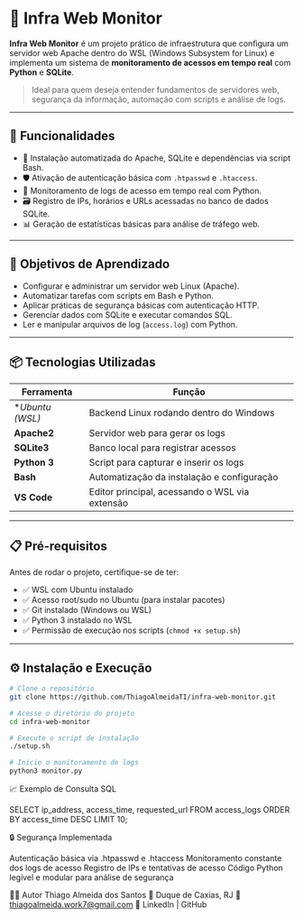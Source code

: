 # 📡 Infra Web Monitor

**Infra Web Monitor** é um projeto prático de infraestrutura que configura um servidor web Apache dentro do WSL (Windows Subsystem for Linux) e implementa um sistema de **monitoramento de acessos em tempo real** com **Python** e **SQLite**.

> Ideal para quem deseja entender fundamentos de servidores web, segurança da informação, automação com scripts e análise de logs.

---

## 🚀 Funcionalidades

- 🧰 Instalação automatizada do Apache, SQLite e dependências via script Bash.
- 🛡️ Ativação de autenticação básica com `.htpasswd` e `.htaccess`.
- 📑 Monitoramento de logs de acesso em tempo real com Python.
- 🗃️ Registro de IPs, horários e URLs acessadas no banco de dados SQLite.
- 📊 Geração de estatísticas básicas para análise de tráfego web.

---

## 🎯 Objetivos de Aprendizado

- Configurar e administrar um servidor web Linux (Apache).
- Automatizar tarefas com scripts em Bash e Python.
- Aplicar práticas de segurança básicas com autenticação HTTP.
- Gerenciar dados com SQLite e executar comandos SQL.
- Ler e manipular arquivos de log (`access.log`) com Python.

---

## 📦 Tecnologias Utilizadas

| Ferramenta      | Função                                               |
|-----------------|------------------------------------------------------|
| **Ubuntu (WSL)* | Backend Linux rodando dentro do Windows              |
| **Apache2**     | Servidor web para gerar os logs                      |
| **SQLite3**     | Banco local para registrar acessos                   |
| **Python 3**    | Script para capturar e inserir os logs               |
| **Bash**        | Automatização da instalação e configuração           |
| **VS Code**     | Editor principal, acessando o WSL via extensão       |

---

## 📋 Pré-requisitos

Antes de rodar o projeto, certifique-se de ter:

- ✅ WSL com Ubuntu instalado
- ✅ Acesso root/sudo no Ubuntu (para instalar pacotes)
- ✅ Git instalado (Windows ou WSL)
- ✅ Python 3 instalado no WSL
- ✅ Permissão de execução nos scripts (`chmod +x setup.sh`)

---

## ⚙️ Instalação e Execução

```bash
# Clone o repositório
git clone https://github.com/ThiagoAlmeidaTI/infra-web-monitor.git

# Acesse o diretório do projeto
cd infra-web-monitor

# Execute o script de instalação
./setup.sh

# Inicie o monitoramento de logs
python3 monitor.py 
```

📈 Exemplo de Consulta SQL

SELECT ip_address, access_time, requested_url 
FROM access_logs 
ORDER BY access_time DESC 
LIMIT 10;

🔒 Segurança Implementada

Autenticação básica via .htpasswd e .htaccess
Monitoramento constante dos logs de acesso
Registro de IPs e tentativas de acesso
Código Python legível e modular para análise de segurança

👨‍💻 Autor
Thiago Almeida dos Santos
📍 Duque de Caxias, RJ
📧 thiagoalmeida.work7@gmail.com
🔗 LinkedIn | GitHub

